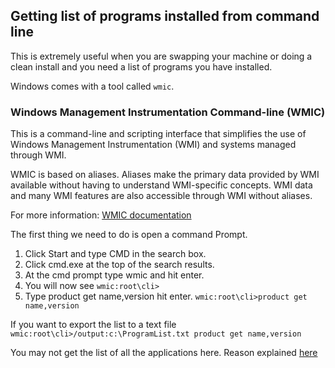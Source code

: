 ## Getting list of programs installed from command line
This is extremely useful when you are swapping your machine or doing a clean install and you need a list of programs you have installed.

Windows comes with a tool called `wmic`.

### Windows Management Instrumentation Command-line (WMIC)

This is a command-line and scripting interface that simplifies the use of Windows Management Instrumentation (WMI) and systems managed through WMI.

WMIC is based on aliases. Aliases make the primary data provided by WMI available without having to understand WMI-specific concepts. WMI data and many WMI features are also accessible through WMI without aliases.

For more information: [WMIC documentation](http://www.microsoft.com/resources/documentation/windows/xp/all/proddocs/en-us/wmic.mspx?mfr=true)

The first thing we need to do is open a command Prompt.

1. Click Start and type CMD in the search box.
2. Click cmd.exe at the top of the search results.
3. At the cmd prompt type wmic and hit enter.
4. You will now see `wmic:root\cli>`
5. Type product get name,version hit enter.
    `wmic:root\cli>product get name,version`

If you want to export the list to a text file
`wmic:root\cli>/output:c:\ProgramList.txt product get name,version`

You may not get the list of all the applications here. 
Reason explained [here](http://stackoverflow.com/questions/673233/wmi-installed-query-different-from-add-remove-programs-list)